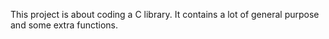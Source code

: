 This project is about coding a C library.
It contains a lot of general purpose and some extra functions.
